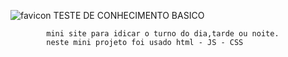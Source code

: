 ![favicon](https://github.com/user-attachments/assets/dae544da-bc3e-4f89-b9f0-7e1acc7923c0)
                    TESTE DE CONHECIMENTO BASICO
            
            mini site para idicar o turno do dia,tarde ou noite.
            neste mini projeto foi usado html - JS - CSS 

